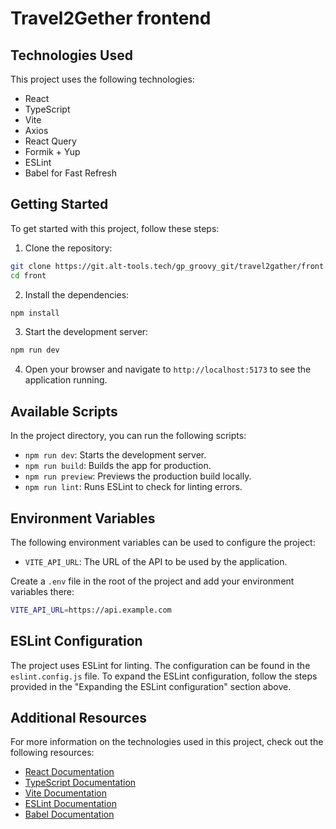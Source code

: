 # Travel2Gether frontend

## Technologies Used

This project uses the following technologies:

- React
- TypeScript
- Vite
- Axios
- React Query
- Formik + Yup
- ESLint
- Babel for Fast Refresh

## Getting Started

To get started with this project, follow these steps:

1. Clone the repository:

```sh
git clone https://git.alt-tools.tech/gp_groovy_git/travel2gather/front.git
cd front
```

2. Install the dependencies:

```sh
npm install
```

3. Start the development server:

```sh
npm run dev
```

4. Open your browser and navigate to `http://localhost:5173` to see the application running.

## Available Scripts

In the project directory, you can run the following scripts:

- `npm run dev`: Starts the development server.
- `npm run build`: Builds the app for production.
- `npm run preview`: Previews the production build locally.
- `npm run lint`: Runs ESLint to check for linting errors.

## Environment Variables

The following environment variables can be used to configure the project:

- `VITE_API_URL`: The URL of the API to be used by the application.

Create a `.env` file in the root of the project and add your environment variables there:

```sh
VITE_API_URL=https://api.example.com
```

## ESLint Configuration

The project uses ESLint for linting. The configuration can be found in the `eslint.config.js` file. To expand the ESLint configuration, follow the steps provided in the "Expanding the ESLint configuration" section above.

## Additional Resources

For more information on the technologies used in this project, check out the following resources:

- [React Documentation](https://reactjs.org/docs/getting-started.html)
- [TypeScript Documentation](https://www.typescriptlang.org/docs/)
- [Vite Documentation](https://vitejs.dev/guide/)
- [ESLint Documentation](https://eslint.org/docs/user-guide/getting-started)
- [Babel Documentation](https://babeljs.io/docs/en/)

